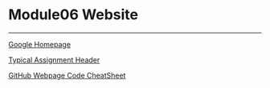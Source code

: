 # Module06 Website
---
[Google Homepage](https://www.google.com "Google's Homepage")

[Typical Assignment Header]()

[GitHub Webpage Code CheatSheet](https://github.com/adam-p/markdown-here/wiki/Markdown-Cheatsheet)
